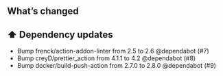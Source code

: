 ## What’s changed

## ⬆️ Dependency updates

- Bump frenck/action-addon-linter from 2.5 to 2.6 @dependabot (#7)
- Bump creyD/prettier_action from 4.1.1 to 4.2 @dependabot (#8)
- Bump docker/build-push-action from 2.7.0 to 2.8.0 @dependabot (#9)
